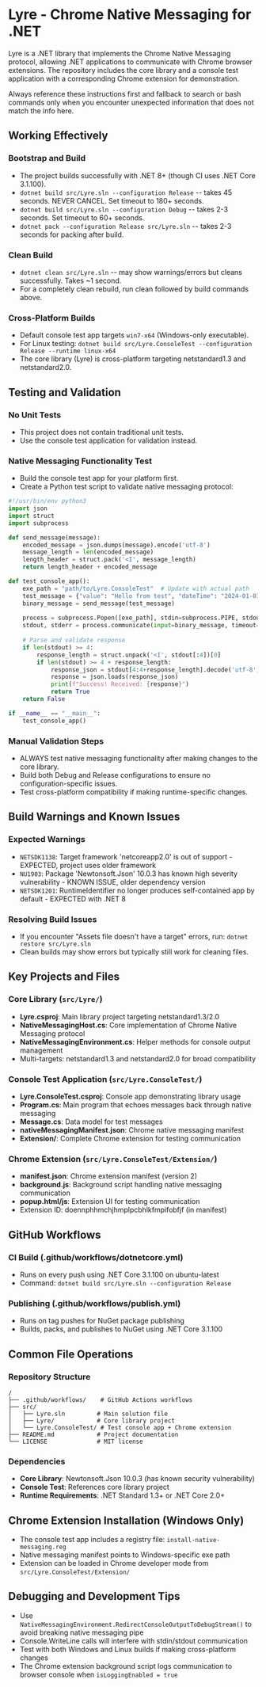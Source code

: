 # Lyre - Chrome Native Messaging for .NET

Lyre is a .NET library that implements the Chrome Native Messaging protocol, allowing .NET applications to communicate with Chrome browser extensions. The repository includes the core library and a console test application with a corresponding Chrome extension for demonstration.

Always reference these instructions first and fallback to search or bash commands only when you encounter unexpected information that does not match the info here.

## Working Effectively

### Bootstrap and Build
- The project builds successfully with .NET 8+ (though CI uses .NET Core 3.1.100).
- `dotnet build src/Lyre.sln --configuration Release` -- takes 45 seconds. NEVER CANCEL. Set timeout to 180+ seconds.
- `dotnet build src/Lyre.sln --configuration Debug` -- takes 2-3 seconds. Set timeout to 60+ seconds.
- `dotnet pack --configuration Release src/Lyre.sln` -- takes 2-3 seconds for packing after build.

### Clean Build
- `dotnet clean src/Lyre.sln` -- may show warnings/errors but cleans successfully. Takes ~1 second.
- For a completely clean rebuild, run clean followed by build commands above.

### Cross-Platform Builds
- Default console test app targets `win7-x64` (Windows-only executable).
- For Linux testing: `dotnet build src/Lyre.ConsoleTest --configuration Release --runtime linux-x64`
- The core library (Lyre) is cross-platform targeting netstandard1.3 and netstandard2.0.

## Testing and Validation

### No Unit Tests
- This project does not contain traditional unit tests.
- Use the console test application for validation instead.

### Native Messaging Functionality Test
- Build the console test app for your platform first.
- Create a Python test script to validate native messaging protocol:
```python
#!/usr/bin/env python3
import json
import struct
import subprocess

def send_message(message):
    encoded_message = json.dumps(message).encode('utf-8')
    message_length = len(encoded_message)
    length_header = struct.pack('<I', message_length)
    return length_header + encoded_message

def test_console_app():
    exe_path = "path/to/Lyre.ConsoleTest"  # Update with actual path
    test_message = {"value": "Hello from test", "dateTime": "2024-01-01T12:00:00"}
    binary_message = send_message(test_message)
    
    process = subprocess.Popen([exe_path], stdin=subprocess.PIPE, stdout=subprocess.PIPE, stderr=subprocess.PIPE)
    stdout, stderr = process.communicate(input=binary_message, timeout=10)
    
    # Parse and validate response
    if len(stdout) >= 4:
        response_length = struct.unpack('<I', stdout[:4])[0]
        if len(stdout) >= 4 + response_length:
            response_json = stdout[4:4+response_length].decode('utf-8')
            response = json.loads(response_json)
            print(f"Success! Received: {response}")
            return True
    return False

if __name__ == "__main__":
    test_console_app()
```

### Manual Validation Steps
- ALWAYS test native messaging functionality after making changes to the core library.
- Build both Debug and Release configurations to ensure no configuration-specific issues.
- Test cross-platform compatibility if making runtime-specific changes.

## Build Warnings and Known Issues

### Expected Warnings
- `NETSDK1138`: Target framework 'netcoreapp2.0' is out of support - EXPECTED, project uses older framework
- `NU1903`: Package 'Newtonsoft.Json' 10.0.3 has known high severity vulnerability - KNOWN ISSUE, older dependency version
- `NETSDK1201`: RuntimeIdentifier no longer produces self-contained app by default - EXPECTED with .NET 8

### Resolving Build Issues
- If you encounter "Assets file doesn't have a target" errors, run: `dotnet restore src/Lyre.sln`
- Clean builds may show errors but typically still work for cleaning files.

## Key Projects and Files

### Core Library (`src/Lyre/`)
- **Lyre.csproj**: Main library project targeting netstandard1.3/2.0
- **NativeMessagingHost.cs**: Core implementation of Chrome Native Messaging protocol
- **NativeMessagingEnvironment.cs**: Helper methods for console output management
- Multi-targets: netstandard1.3 and netstandard2.0 for broad compatibility

### Console Test Application (`src/Lyre.ConsoleTest/`)
- **Lyre.ConsoleTest.csproj**: Console app demonstrating library usage
- **Program.cs**: Main program that echoes messages back through native messaging
- **Message.cs**: Data model for test messages
- **nativeMessagingManifest.json**: Chrome native messaging manifest
- **Extension/**: Complete Chrome extension for testing communication

### Chrome Extension (`src/Lyre.ConsoleTest/Extension/`)
- **manifest.json**: Chrome extension manifest (version 2)
- **background.js**: Background script handling native messaging communication
- **popup.html/js**: Extension UI for testing communication
- Extension ID: doennphhmchjhmplpcbhlkfmpifobfjf (in manifest)

## GitHub Workflows

### CI Build (.github/workflows/dotnetcore.yml)
- Runs on every push using .NET Core 3.1.100 on ubuntu-latest
- Command: `dotnet build src/Lyre.sln --configuration Release`

### Publishing (.github/workflows/publish.yml)
- Runs on tag pushes for NuGet package publishing
- Builds, packs, and publishes to NuGet using .NET Core 3.1.100

## Common File Operations

### Repository Structure
```
/
├── .github/workflows/    # GitHub Actions workflows
├── src/
│   ├── Lyre.sln         # Main solution file
│   ├── Lyre/            # Core library project
│   └── Lyre.ConsoleTest/ # Test console app + Chrome extension
├── README.md            # Project documentation
└── LICENSE              # MIT license
```

### Dependencies
- **Core Library**: Newtonsoft.Json 10.0.3 (has known security vulnerability)
- **Console Test**: References core library project
- **Runtime Requirements**: .NET Standard 1.3+ or .NET Core 2.0+

## Chrome Extension Installation (Windows Only)
- The console test app includes a registry file: `install-native-messaging.reg`
- Native messaging manifest points to Windows-specific exe path
- Extension can be loaded in Chrome developer mode from `src/Lyre.ConsoleTest/Extension/`

## Debugging and Development Tips
- Use `NativeMessagingEnvironment.RedirectConsoleOutputToDebugStream()` to avoid breaking native messaging pipe
- Console.WriteLine calls will interfere with stdin/stdout communication
- Test with both Windows and Linux builds if making cross-platform changes
- The Chrome extension background script logs communication to browser console when `isLoggingEnabled = true`